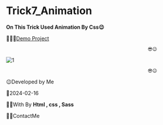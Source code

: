 # Trick7_Animation

**On This Trick Used Animation By Css😉**



👩‍💻😎[Demo Project](https://fatememohamadian.github.io/Trick7_Animation/)

                                                          😎😉  
                                                          
![1](https://github.com/fatemeMohamadian/Trick7_Animation/assets/155579918/bebd417d-3677-413d-8676-5c52374bc33a)

                                                          😎😉  

 😉Developed by Me

 📅2024-02-16

 👩‍💻With By **Html , css , Sass** 

 📲📞ContactMe 

